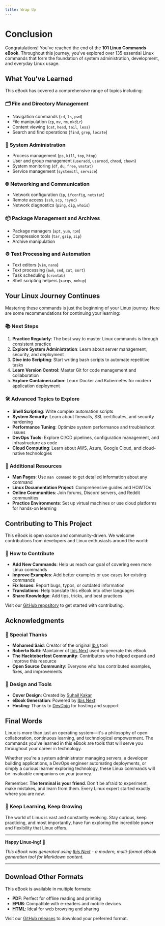 ```yaml
---
title: Wrap Up
---
```


# Conclusion

Congratulations! You've reached the end of the **101 Linux Commands eBook**. Throughout this journey, you've explored over 135 essential Linux commands that form the foundation of system administration, development, and everyday Linux usage.

## What You've Learned

This eBook has covered a comprehensive range of topics including:

### 🗂️ **File and Directory Management**
- Navigation commands (`cd`, `ls`, `pwd`)
- File manipulation (`cp`, `mv`, `rm`, `mkdir`)
- Content viewing (`cat`, `head`, `tail`, `less`)
- Search and find operations (`find`, `grep`, `locate`)

### 🔧 **System Administration**
- Process management (`ps`, `kill`, `top`, `htop`)
- User and group management (`useradd`, `usermod`, `chmod`, `chown`)
- System monitoring (`df`, `du`, `free`, `vmstat`)
- Service management (`systemctl`, `service`)

### 🌐 **Networking and Communication**
- Network configuration (`ip`, `ifconfig`, `netstat`)
- Remote access (`ssh`, `scp`, `rsync`)
- Network diagnostics (`ping`, `dig`, `whois`)

### 📦 **Package Management and Archives**
- Package managers (`apt`, `yum`, `rpm`)
- Compression tools (`tar`, `gzip`, `zip`)
- Archive manipulation

### ⚙️ **Text Processing and Automation**
- Text editors (`vim`, `nano`)
- Text processing (`awk`, `sed`, `cut`, `sort`)
- Task scheduling (`crontab`)
- Shell scripting helpers (`xargs`, `nohup`)

## Your Linux Journey Continues

Mastering these commands is just the beginning of your Linux journey. Here are some recommendations for continuing your learning:

### 📚 **Next Steps**
1. **Practice Regularly**: The best way to master Linux commands is through consistent practice
2. **Explore System Administration**: Learn about server management, security, and deployment
3. **Dive into Scripting**: Start writing bash scripts to automate repetitive tasks
4. **Learn Version Control**: Master Git for code management and collaboration
5. **Explore Containerization**: Learn Docker and Kubernetes for modern application deployment

### 🛠️ **Advanced Topics to Explore**
- **Shell Scripting**: Write complex automation scripts
- **System Security**: Learn about firewalls, SSL certificates, and security hardening
- **Performance Tuning**: Optimize system performance and troubleshoot issues
- **DevOps Tools**: Explore CI/CD pipelines, configuration management, and infrastructure as code
- **Cloud Computing**: Learn about AWS, Azure, Google Cloud, and cloud-native technologies

### 📖 **Additional Resources**
- **Man Pages**: Use `man command` to get detailed information about any command
- **Linux Documentation Project**: Comprehensive guides and HOWTOs
- **Online Communities**: Join forums, Discord servers, and Reddit communities
- **Practice Environments**: Set up virtual machines or use cloud platforms for hands-on learning

## Contributing to This Project

This eBook is open source and community-driven. We welcome contributions from developers and Linux enthusiasts around the world:

### 🤝 **How to Contribute**
- **Add New Commands**: Help us reach our goal of covering even more Linux commands
- **Improve Examples**: Add better examples or use cases for existing commands
- **Fix Issues**: Report bugs, typos, or outdated information
- **Translations**: Help translate this eBook into other languages
- **Share Knowledge**: Add tips, tricks, and best practices

Visit our [GitHub repository](https://github.com/bobbyiliev/101-linux-commands-ebook) to get started with contributing.

## Acknowledgments

### 🙏 **Special Thanks**
- **Mohamed Said**: Creator of the original [Ibis](https://github.com/themsaid/ibis/) tool
- **Roberto Butti**: Maintainer of [Ibis Next](https://github.com/Hi-Folks/ibis-next) used to generate this eBook
- **The Hacktoberfest Community**: Contributors who helped expand and improve this resource
- **Open Source Community**: Everyone who has contributed examples, fixes, and improvements

### 🎨 **Design and Tools**
- **Cover Design**: Created by [Suhail Kakar](https://twitter.com/SuhailKakar)
- **eBook Generation**: Powered by [Ibis Next](https://github.com/Hi-Folks/ibis-next)
- **Hosting**: Thanks to [DevDojo](https://devdojo.com) for hosting and support

## Final Words

Linux is more than just an operating system—it's a philosophy of open collaboration, continuous learning, and technological empowerment. The commands you've learned in this eBook are tools that will serve you throughout your career in technology.

Whether you're a system administrator managing servers, a developer building applications, a DevOps engineer automating deployments, or simply a curious learner exploring technology, these Linux commands will be invaluable companions on your journey.

Remember: **The terminal is your friend**. Don't be afraid to experiment, make mistakes, and learn from them. Every Linux expert started exactly where you are now.

### 🚀 **Keep Learning, Keep Growing**

The world of Linux is vast and constantly evolving. Stay curious, keep practicing, and most importantly, have fun exploring the incredible power and flexibility that Linux offers.

---

**Happy Linux-ing!** 🐧

*This eBook was generated using [Ibis Next](https://github.com/Hi-Folks/ibis-next) - a modern, multi-format eBook generation tool for Markdown content.*

---

## Download Other Formats

This eBook is available in multiple formats:
- **PDF**: Perfect for offline reading and printing
- **EPUB**: Compatible with e-readers and mobile devices  
- **HTML**: Ideal for web browsing and sharing

Visit our [GitHub releases](https://github.com/bobbyiliev/101-linux-commands-ebook/releases) to download your preferred format.
